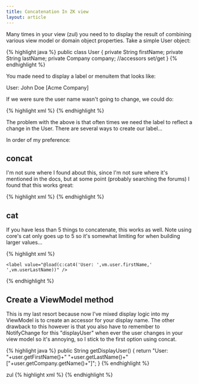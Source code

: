 ```yaml
---
title: Concatenation In ZK view
layout: article
---
```


Many times in your view (zul) you need to to display the result of combining various view model or domain object properties.
Take a simple User object:

{% highlight java %}
public class User {
	private String firstName;
	private String lastName;
	private Company company;
	//accessors set/get
}
{% endhighlight %}

You made need to display a label or menuitem that looks like:

User: John Doe [Acme Company]

If we were sure the user name wasn't going to change, we could do:

{% highlight xml %}
<label value="User: ${vm.user.firstName} ${vm.userLastName} [${vm.user.company.name}]"/>
{% endhighlight %}

The problem with the above is that often times we need the label to reflect a change in the User.
There are several ways to create our label...

In order of my preference:

## concat

I'm not sure where I found about this, since I'm not sure where it's mentioned in the docs, but at some point (probably searching the forums)
I found that this works great:

{% highlight xml %}
<label value="@load('User:'.concat(vm.user.firstName).concat(' ').concat(vm.userLastName).concat(' [').concat(vm.user.company.name).concat(']')"/>
{% endhighlight %}

## cat

If you have less than 5 things to concatenate, this works as well. Note using core's cat only goes up to 5 so it's somewhat limiting for when building
larger values...

{% highlight xml %}
<?taglib uri="http://www.zkoss.org/dsp/web/core" prefix="c"?>

    <label value="@load(c:cat4('User: ',vm.user.firstName,' ',vm.userLastName))" />
{% endhighlight %}

## Create a ViewModel method

This is my last resort because now I've mixed display logic into my ViewModel is to create an accessor for your display name. The other drawback to
this however is that you also have to remember to NotifyChange for this "displayUser" when ever the user changes in your view model so it's annoying,
so I stick to the first option using concat.

{% highlight java %}
public String getDisplayUser() {
	return "User: "+user.getFirstName()+" "+user.getLastName()+" ["+user.getCompany.getName()+"]";
}
{% endhighlight %}

zul
{% highlight xml %}
<label value="@load(vm.displayUser)"/>
{% endhighlight %}



